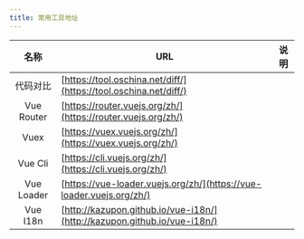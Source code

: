```yaml
---
title: 常用工具地址
---
```


<!-- | Vue Cli          | []() | | -->

|    名称    | URL                                                                      | 说明 |
| :--------: | ------------------------------------------------------------------------ | ---- |
|  代码对比  | [https://tool.oschina.net/diff/](https://tool.oschina.net/diff/)         |      |
| Vue Router | [https://router.vuejs.org/zh/](https://router.vuejs.org/zh/)             |      |
|    Vuex    | [https://vuex.vuejs.org/zh/](https://vuex.vuejs.org/zh/)                 |      |
|  Vue Cli   | [https://cli.vuejs.org/zh/](https://cli.vuejs.org/zh/)                   |      |
| Vue Loader | [https://vue-loader.vuejs.org/zh/](https://vue-loader.vuejs.org/zh/)     |      |
|  Vue I18n  | [http://kazupon.github.io/vue-i18n/](http://kazupon.github.io/vue-i18n/) |      |
